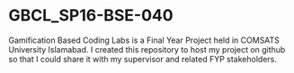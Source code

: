 # GBCL_SP16-BSE-040
Gamification Based Coding Labs is a Final Year Project held in COMSATS University Islamabad. I created this repository to host my project on github so that I could share it with my supervisor and related FYP stakeholders.
